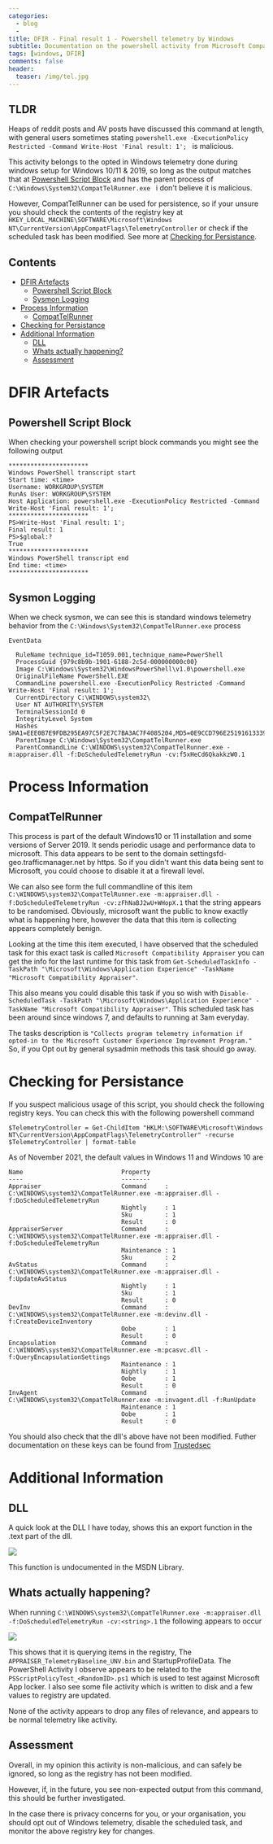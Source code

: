 ```yaml
---
categories:
  - blog
  - 
title: DFIR - Final result 1 - Powershell telemetry by Windows
subtitle: Documentation on the powershell activity from Microsoft Compatibility Appraiser
tags: [windows, DFIR]
comments: false
header:
  teaser: /img/tel.jpg
---
```


## TLDR
Heaps of reddit posts and AV posts have discussed this command at length, with general users sometimes stating `powershell.exe -ExecutionPolicy Restricted -Command Write-Host 'Final result: 1'; ` is malicious.

This activity belongs to the opted in Windows telemetry done during windows setup for Windows 10/11 & 2019, so long as the output matches that at [Powershell Script Block](#powershell-script-block) and has the parent process of `C:\Windows\System32\CompatTelRunner.exe ` i don't believe it is malicious.

However, CompatTelRunner can be used for persistence, so if your unsure you should check the contents of the registry key at `HKEY_LOCAL_MACHINE\SOFTWARE\Microsoft\Windows NT\CurrentVersion\AppCompatFlags\TelemetryController` or check if the scheduled task has been modified. See more at [Checking for Persistance](#checking-for-persistance).

## Contents

- [DFIR Artefacts](#dfir-artefacts)
  - [Powershell Script Block](#powershell-script-block)
  - [Sysmon Logging](#sysmon-logging)
- [Process Information](#process-information)
  - [CompatTelRunner](#compattelrunner)
- [Checking for Persistance](#checking-for-persistance)
- [Additional Information](#additional-information)
  - [DLL](#dll)
  - [Whats actually happening?](#whats-actually-happening)
  - [Assessment](#assessment)
# DFIR Artefacts
## Powershell Script Block

When checking your powershell script block commands you might see the following output

```
**********************
Windows PowerShell transcript start
Start time: <time>
Username: WORKGROUP\SYSTEM
RunAs User: WORKGROUP\SYSTEM
Host Application: powershell.exe -ExecutionPolicy Restricted -Command Write-Host 'Final result: 1';
**********************
PS>Write-Host 'Final result: 1';
Final result: 1
PS>$global:?
True
**********************
Windows PowerShell transcript end
End time: <time>
**********************
```

## Sysmon Logging

When we check sysmon, we can see this is standard windows telemetry behavior from the `C:\Windows\System32\CompatTelRunner.exe` process

```
EventData 

  RuleName technique_id=T1059.001,technique_name=PowerShell 
  ProcessGuid {979c8b9b-1901-6188-2c5d-000000000c00} 
  Image C:\Windows\System32\WindowsPowerShell\v1.0\powershell.exe 
  OriginalFileName PowerShell.EXE 
  CommandLine powershell.exe -ExecutionPolicy Restricted -Command Write-Host 'Final result: 1'; 
  CurrentDirectory C:\WINDOWS\system32\ 
  User NT AUTHORITY\SYSTEM 
  TerminalSessionId 0 
  IntegrityLevel System 
  Hashes SHA1=EEE0B7E9FDB295EA97C5F2E7C7BA3AC7F4085204,MD5=0E9CCD796E251916133392539572A374,SHA256=C7D4E119149A7150B7101A4BD9FFFBF659FBA76D058F7BF6CC73C99FB36E8221,IMPHASH=BF7A6E7A62C3F5B2E8E069438AC1DD3D 
  ParentImage C:\Windows\System32\CompatTelRunner.exe 
  ParentCommandLine C:\WINDOWS\system32\CompatTelRunner.exe -m:appraiser.dll -f:DoScheduledTelemetryRun -cv:f5xHeCd6QkakkzW0.1 
```

# Process Information
## CompatTelRunner

This process is part of the default Windows10 or 11 installation and some versions of Server 2019. It sends periodic usage and performance data to microsoft. This data appears to be sent to the domain settingsfd-geo.trafficmanager.net by https. So if you didn't want this data being sent to Microsoft, you could choose to disable it at a firewall level.

We can also see form the full commandline of this item `C:\WINDOWS\system32\CompatTelRunner.exe -m:appraiser.dll -f:DoScheduledTelemetryRun -cv:zFhNaBJ2wU+WHopX.1` that the string appears to be randomised. Obviously, microsoft want the public to know exactly what is happening here, however the data that this item is collecting appears completely benign.

Looking at the time this item executed, I have observed that the scheduled task for this exact task is called `Microsoft Compatibility Appraiser` you can get the info for the last runtime for this task from `Get-ScheduledTaskInfo -TaskPath "\Microsoft\Windows\Application Experience" -TaskName "Microsoft Compatibility Appraiser"`. 

This also means you could disable this task if you so wish with `Disable-ScheduledTask -TaskPath "\Microsoft\Windows\Application Experience" -TaskName "Microsoft Compatibility Appraiser"`. This scheduled task has been around since windows 7, and defaults to running at 3am everyday.

The tasks description is `"Collects program telemetry information if opted-in to the Microsoft Customer Experience Improvement Program."` So, if you Opt out by general sysadmin methods this task should go away. 


# Checking for Persistance

If you suspect malicious usage of this script, you should check the following registry keys. You can check this with the following powershell command

```
$TelemetryController = Get-ChildItem "HKLM:\SOFTWARE\Microsoft\Windows NT\CurrentVersion\AppCompatFlags\TelemetryController" -recurse
$TelemetryController | format-table
```

As of November 2021, the default values in Windows 11 and Windows 10 are
```
Name                           Property
----                           --------
Appraiser                      Command     : C:\WINDOWS\system32\CompatTelRunner.exe -m:appraiser.dll -f:DoScheduledTelemetryRun
                               Nightly     : 1
                               Sku         : 1
                               Result      : 0
AppraiserServer                Command     : C:\WINDOWS\system32\CompatTelRunner.exe -m:appraiser.dll -f:DoScheduledTelemetryRun
                               Maintenance : 1
                               Sku         : 2
AvStatus                       Command     : C:\WINDOWS\system32\CompatTelRunner.exe -m:appraiser.dll -f:UpdateAvStatus
                               Nightly     : 1
                               Sku         : 1
                               Result      : 0
DevInv                         Command     : C:\WINDOWS\system32\CompatTelRunner.exe -m:devinv.dll -f:CreateDeviceInventory
                               Oobe        : 1
                               Result      : 0
Encapsulation                  Command     : C:\WINDOWS\system32\CompatTelRunner.exe -m:pcasvc.dll -f:QueryEncapsulationSettings
                               Maintenance : 1
                               Nightly     : 1
                               Oobe        : 1
                               Result      : 0
InvAgent                       Command     : C:\WINDOWS\system32\CompatTelRunner.exe -m:invagent.dll -f:RunUpdate
                               Maintenance : 1
                               Oobe        : 1
                               Result      : 0
```

You should also check that the dll's above have not been modified. Futher documentation on these keys can be found from [Trustedsec](https://www.trustedsec.com/blog/abusing-windows-telemetry-for-persistence/?utm_content=131234033&utm_medium=social&utm_source=twitter&hss_channel=tw-403811306)

# Additional Information
## DLL

A quick look at the DLL I have today, shows this an export function in the .text part of the dll.

![](/img/tel/1.jpg)

This function is undocumented in the MSDN Library.

## Whats actually happening?

When running `C:\WINDOWS\system32\CompatTelRunner.exe -m:appraiser.dll -f:DoScheduledTelemetryRun -cv:<string>.1` the following appears to occur

![](/img/tel/3.jpg)

This shows that it is querying items in the registry, The `APPRAISER_TelemetryBaseline_UNV.bin` and StartupProfileData. The PowerShell Activity I observe appears to be related to the `PSScriptPolicyTest_<RandomID>.ps1` which is used to test against Microsoft App locker. I also see some file activity which is written to disk and a few values to registry are updated.

None of the activity appears to drop any files of relevance, and appears to be normal telemetry like activity.
## Assessment

Overall, in my opinion this activity is non-malicious, and can safely be ignored, so long as the registry has not been modified.

However, if, in the future, you see non-expected output from this command, this should be further investigated. 

In the case there is privacy concerns for you, or your organisation, you should opt out of Windows telemetry, disable the scheduled task, and monitor the above registry key for changes.
